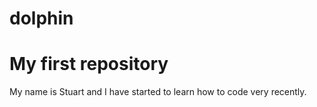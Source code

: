 # dolphin
# My first repository
My name is Stuart and I have started to learn how to code very recently.
